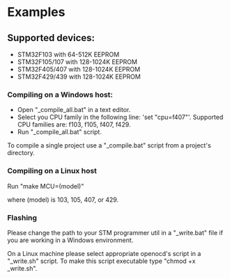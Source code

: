 # Examples

## Supported devices:
* STM32F103 with 64-512K EEPROM
* STM32F105/107 with 128-1024K EEPROM
* STM32F405/407 with 128-1024K EEPROM
* STM32F429/439 with 128-1024K EEPROM

### Compiling on a Windows host:
* Open "_compile_all.bat" in a text editor.
* Select you CPU family in the following line: 'set "cpu=f407"'. Supported CPU families are: f103, f105, f407, f429.
* Run "_compile_all.bat" script.

To compile a single project use a "_compile.bat" script from a project's directory.

### Compiling on a Linux host
Run "make MCU=(model)"

where (model) is 103, 105, 407, or 429.

### Flashing
Please change the path to your STM programmer util in a "_write.bat" file if you are working in a Windows environment.

On a Linux machine please select appropriate openocd's script in a "_write.sh" script. To make this script executable type "chmod +x _write.sh".
